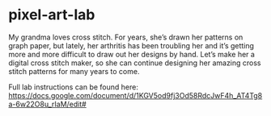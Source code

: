 # pixel-art-lab

My grandma loves cross stitch. For years, she’s drawn her patterns on graph paper, but lately, her arthritis has been troubling her and it’s getting more and more difficult to draw out her designs by hand. Let’s make her a digital cross stitch maker, so she can continue designing her amazing cross stitch patterns for many years to come.

Full lab instructions can be found here: https://docs.google.com/document/d/1KGV5od9fj3Od58RdcJwF4h_AT4Tg8a-6w22O8u_rIaM/edit# 
